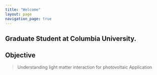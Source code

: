 ```yaml
---
title: "Welcome"
layout: page
navigation_page: true
---
```


## Graduate Student at Columbia University.

## Objective

> Understanding light matter interaction for photovoltaic Application